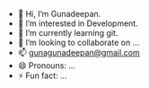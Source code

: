 - 👋 Hi, I’m Gunadeepan.
- 👀 I’m interested in Development.
- 🌱 I’m currently learning git.
- 💞️ I’m looking to collaborate on ...
- 📫 gunagunadeepan@gmail.com
- 😄 Pronouns: ...
- ⚡ Fun fact: ...

<!---
Guna-learner/Guna-learner is a ✨ special ✨ repository because its `README.md` (this file) appears on your GitHub profile.
You can click the Preview link to take a look at your changes.
--->
